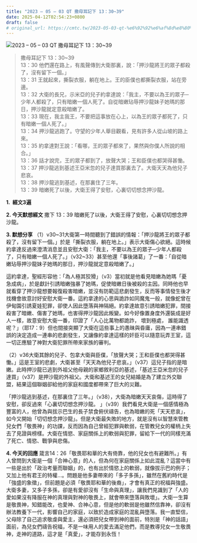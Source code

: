 ```yaml
---
title: "2023 – 05 – 03 QT 撒母耳記下 13：30~39"
date: 2025-04-12T02:54:23+0800
draft: false
# original_url: https://cmtc.tw/2023-05-03-qt-%e6%92%92%e6%af%8d%e8%80%b3%e8%a8%98%e4%b8%8b-13%ef%bc%9a3039
---
```


![2023 – 05 – 03 QT 撒母耳記下 13：30\~39](/images/qt.jpg  "2023 – 05 – 03 QT 撒母耳記下 13：30\~39")

> 撒母耳記下 13：30\~39  
> 13：30 他們還在路上，有風聲傳到大衛那裏，說：「押沙龍將王的眾子都殺了，沒有留下一個。」  
> 13：31 王就起來，撕裂衣服，躺在地上。王的臣僕也都撕裂衣服，站在旁邊。  
> 13：32 大衛的長兄，示米亞的兒子約拿達說：「我主，不要以為王的眾子─少年人都殺了，只有暗嫩一個人死了。自從暗嫩玷辱押沙龍妹子她瑪的那日，押沙龍就定意殺暗嫩了。  
> 13：33 現在，我主我王，不要把這事放在心上，以為王的眾子都死了，只有暗嫩一個人死了。」  
> 13：34 押沙龍逃跑了。守望的少年人舉目觀看，見有許多人從山坡的路上來。  
> 13：35 約拿達對王說：「看哪，王的眾子都來了，果然與你僕人所說的相合。」  
> 13：36 話才說完，王的眾子都到了，放聲大哭；王和臣僕也都哭得甚慟。  
> 13：37 押沙龍逃到基述王亞米忽的兒子達買那裏去了。大衛天天為他兒子悲哀。  
> 13：38 押沙龍逃到基述，在那裏住了三年。  
> 13：39 暗嫩死了以後，大衛王得了安慰，心裏切切想念押沙龍。

**1.  經文3遍**

**2. 今天默想經文**
撒下 13：39 暗嫩死了以後，大衛王得了安慰，心裏切切想念押沙龍。

**3. 默想分享**
（1）v30\~31大衛第一時間聽到了錯誤的情報：「押沙龍將王的眾子都殺了，沒有留下一個。」於是「撕裂衣服，躺在地上。」表示大衛傷心欲絕。這時候約拿達反過來澄清消息並且安慰大衛：「我主，不要以為王的眾子─少年人都殺了，只有暗嫩一個人死了。」（v32\~33）甚至他還「事後諸葛」了一番：「自從暗嫩玷辱押沙龍妹子她瑪的那日，押沙龍就定意殺暗嫩了。」

這約拿達，聖經形容他：「為人極其狡猾」（v3）當初就是他看見暗嫩為她瑪「憂急成病」，於是獻計引誘暗嫩強暴了她瑪，促使暗嫩日後被殺的主因。同時他也早就看穿了押沙龍想要報復殺害暗嫩，並沒有防範這悲劇發生，反而等事情發生後才找機會故意討好安慰大衛一番。這約拿達的心思與詭詐如同魔鬼一般，就像蛇曾在伊甸園引誘夏娃犯罪，卻使人因此墮落與神隔絕。約拿達故意引誘暗嫩犯罪，間接殺害了暗嫩、傷害了她瑪，也害得押沙龍因此叛變。如今好像置身度外還裝成是好人一樣，故意安慰大衛一番，印證了「人心比萬物都詭詐， 壞到極處， 誰能識透呢？」（耶17：9）但也間接突顯了大衛在這些事上的愚昧與昏庸，因為一連串錯誤的決定造成一連串的悲劇發生，又讓像約拿達這樣的奸臣可以隨意玩弄王室，這一切正應驗了神對大衛犯罪所帶來家族的審判。

（2）v36大衛其餘的兒子、包拿大衛與臣僕，「放聲大哭；王和臣僕也都哭得甚慟。」這是王室的悲劇，大衛甚至「天天為他兒子悲哀。」（v37）這兒子指的是暗嫩。此時押沙龍已逃到外祖父他母親的家鄉敘利亞的基述，「基述王亞米忽的兒子達買」（v37）是押沙龍的外祖父。大衛和基述王的女兒結婚是為了建立外交聯盟，結果這個聯姻卻給他的家庭和國度都帶來了巨大的災難。

「押沙龍逃到基述，在那裏住了三年。」（v38），大衛為暗嫩天天哀傷，這時得了安慰，卻反過來「心裏切切想念押沙龍。 」（v39）我們看見大衛是一個感情極為豐富的人，他曾為與拔示巴生的長子禁食俯伏禱告，也為暗嫩的死「天天悲哀」，如今又開始「切切想念押沙龍」。但是大衛最失敗的地方，就是沒有以智慧來管教兒女們「敬畏神」的功課，反而因為自己曾經犯罪與軟弱，在管教兒女的權柄上失去了見證與榜樣。大衛在情慾、家庭關係上的軟弱與犯罪，留給下一代的同樣充滿了死亡、情慾、戰爭與悲傷。

**4. 今天的回應**
箴言14：26「敬畏耶和華的大有倚靠，他的兒女也有避難所。」有人曾問到大衛是一個「合神心意」的人，但為何在家庭關係上如此混亂？這當中有一些是出於「政治考量而聯姻」的，也有出於情慾上的軟弱，就像拔示巴的例子；又加上他有君王的特權…。問題是他多妻帶來的「多子多孫」，雖然在舊約時代是「強盛的象徵」，但前題是必須「敬畏耶和華的後裔」，才會有真正的祝福與強盛。大衛多妻，又多子多孫，卻是有愛卻沒有「生命與真理」，讓我們見識到了「人的愛如果沒有降服在神的真理與對神的敬畏上，就會帶來墮落與敗壞」。大衛一生算是敬畏神，知錯能改，也愛神、合神心意，但是他的軟弱是他雖然信靠神，卻沒有辦法教養下一代，影響自己的家庭，以致於造成家庭的混亂與墮落。我一直堅信，父母除了自己追求敬虔與愛主，還必須把兒女帶到神的面前，特別是「神的話語」面前，為兒女們禱告祝福，不是一味用人的愛去滿足他們，而是教導兒女一生敬畏神，走神的道路，這才是「真愛」，才能存到永恆！
